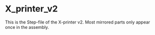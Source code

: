 # X_printer_v2
This is the Step-file of the X-printer v2. Most mirrored parts only appear once in the assembly.
